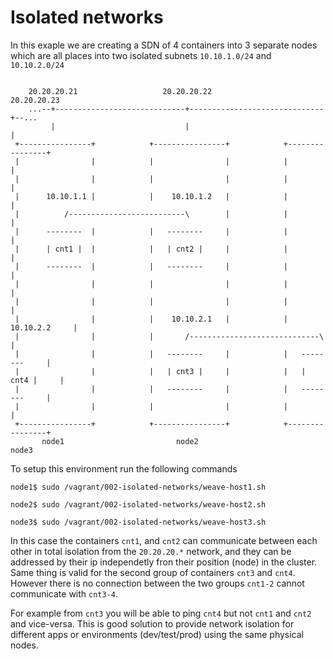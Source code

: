 # Isolated networks

In this exaple we are creating a SDN of 4 containers into 3 separate nodes which
are all places into two isolated subnets `10.10.1.0/24` and `10.10.2.0/24`


```

    20.20.20.21                   20.20.20.22                   20.20.20.23
    ...--+-----------------------------+------------------------------+--...
         |                             |                              |
 +----------------+            +----------------+            +----------------+
 |                |            |                |            |                |
 |                |            |                |            |                |
 |      10.10.1.1 |            |    10.10.1.2   |            |                |
 |          /--------------------------\        |            |                |
 |      --------  |            |   --------     |            |                |
 |      | cnt1 |  |            |   | cnt2 |     |            |                |
 |      --------  |            |   --------     |            |                |
 |                |            |                |            |                |
 |                |            |                |            |                |
 |                |            |    10.10.2.1   |            |  10.10.2.2     |
 |                |            |       /-----------------------------\        |
 |                |            |   --------     |            |   --------     |
 |                |            |   | cnt3 |     |            |   | cnt4 |     |
 |                |            |   --------     |            |   --------     |
 |                |            |                |            |                |
 +----------------+            +----------------+            +----------------+
       node1                         node2                         node3

```

To setup this environment run the following commands

    node1$ sudo /vagrant/002-isolated-networks/weave-host1.sh
    
    node2$ sudo /vagrant/002-isolated-networks/weave-host2.sh
    
    node3$ sudo /vagrant/002-isolated-networks/weave-host3.sh

In this case the containers `cnt1`, and `cnt2` can communicate between each other
in total isolation from the `20.20.20.*` network, and they can be addressed by their
ip independetly fron their position (node) in the cluster.
Same thing is valid for the second group of containers `cnt3` and `cnt4`.
However there is no connection between the two groups `cnt1-2` cannot communicate
with `cnt3-4`.

For example from `cnt3` you will be able to ping `cnt4` but not `cnt1` and `cnt2`
and vice-versa. This is good solution to provide network isolation for different
apps or environments (dev/test/prod) using the same physical nodes.



